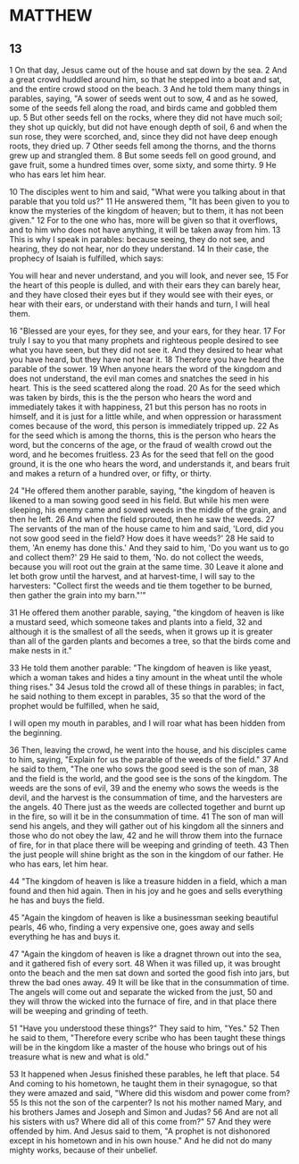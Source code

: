 # MATTHEW

## 13

1 On that day, Jesus came out of the house and sat down by the sea. 2 And a great crowd huddled around him, so that he stepped into a boat and sat, and the entire crowd stood on the beach. 3 And he told them many things in parables, saying, "A sower of seeds went out to sow, 4 and as he sowed, some of the seeds fell along the road, and birds came and gobbled them up. 5 But other seeds fell on the rocks, where they did not have much soil; they shot up quickly, but did not have enough depth of soil, 6 and when the sun rose, they were scorched, and, since they did not have deep enough roots, they dried up. 7 Other seeds fell among the thorns, and the thorns grew up and strangled them. 8 But some seeds fell on good ground, and gave fruit, some a hundred times over, some sixty, and some thirty. 9 He who has ears let him hear.

10 The disciples went to him and said, "What were you talking about in that parable that you told us?" 11 He answered them, "It has been given to you to know the mysteries of the kingdom of heaven; but to them, it has not been given." 12 For to the one who has, more will be given so that it overflows, and to him who does not have anything, it will be taken away from him. 13 This is why I speak in parables: because seeing, they do not see, and hearing, they do not hear, nor do they understand. 14 In their case, the prophecy of Isaiah is fulfilled, which says:

You will hear and never understand,
and you will look, and never see,
15 For the heart of this people is dulled,
and with their ears they can barely hear,
and they have closed their eyes
but if they would see with their eyes,
or hear with their ears,
or understand with their hands and turn,
I will heal them.

16 "Blessed are your eyes, for they see, and your ears, for they hear. 17 For truly I say to you that many prophets and righteous people desired to see what you have seen, but they did not see it. And they desired to hear what you have heard, but they have not hear it. 18 Therefore you have heard the parable of the sower. 19 When anyone hears the word of the kingdom and does not understand, the evil man comes and snatches the seed in his heart. This is the seed scattered along the road. 20 As for the seed which was taken by birds, this is the the person who hears the word and immediately takes it with happiness, 21 but this person has no roots in himself, and it is just for a little while, and when oppression or harassment comes because of the word, this person is immediately tripped up. 22 As for the seed which is among the thorns, this is the person who hears the word, but the concerns of the age, or the fraud of wealth crowd out the word, and he becomes fruitless. 23 As for the seed that fell on the good ground, it is the one who hears the word, and understands it, and bears fruit and makes a return of a hundred over, or fifty, or thirty.

24 "He offered them another parable, saying, "the kingdom of heaven is likened to a man sowing good seed in his field. But while his men were sleeping, his enemy came and sowed weeds in the middle of the grain, and then he left. 26 And when the field sprouted, then he saw the weeds. 27 The servants of the man of the house came to him and said, 'Lord, did you not sow good seed in the field? How does it have weeds?' 28 He said to them, 'An enemy has done this.' And they said to him, 'Do you want us to go and collect them?' 29 He said to them, 'No. do not collect the weeds, because you will root out the grain at the same time. 30 Leave it alone and let both grow until the harvest, and at harvest-time, I will say to the harvesters: "Collect first the weeds and tie them together to be burned, then gather the grain into my barn."'"

31 He offered them another parable, saying, "the kingdom of heaven is like a mustard seed, which someone takes and plants into a field, 32 and although it is the smallest of all the seeds, when it grows up it is greater than all of the garden plants and becomes a tree, so that the birds come and make nests in it."

33 He told them another parable: "The kingdom of heaven is like yeast, which a woman takes and hides a tiny amount in the wheat until the whole thing rises." 34 Jesus told the crowd all of these things in parables; in fact, he said nothing to them except in parables, 35 so that the word of the prophet would be fulfilled, when he said,

I will open my mouth in parables, and I will roar what has been hidden from the beginning.

36 Then, leaving the crowd, he went into the house, and his disciples came to him, saying, "Explain for us the parable of the weeds of the field." 37 And he said to them, "The one who sows the good seed is the son of man, 38 and the field is the world, and the good see is the sons of the kingdom. The weeds are the sons of evil, 39 and the enemy who sows the weeds is the devil, and the harvest is the consummation of time, and the harvesters are the angels. 40 There just as the weeds are collected together and burnt up in the fire, so will it be in the consummation of time. 41 The son of man will send his angels, and they will gather out of his kingdom all the sinners and those who do not obey the law, 42 and he will throw them into the furnace of fire, for in that place there will be weeping and grinding of teeth. 43 Then the just people will shine bright as the son in the kingdom of our father. He who has ears, let him hear.

44 "The kingdom of heaven is like a treasure hidden in a field, which a man found and then hid again. Then in his joy and he goes and sells everything he has and buys the field.

45 "Again the kingdom of heaven is like a businessman seeking beautiful pearls, 46 who, finding a very expensive one, goes away and sells everything he has and buys it.

47 "Again the kingdom of heaven is like a dragnet thrown out into the sea, and it gathered fish of every sort. 48 When it was filled up, it was brought onto the beach and the men sat down and sorted the good fish into jars, but threw the bad ones away. 49 It will be like that in the consummation of time. The angels will come out and separate the wicked from the just, 50 and they will throw the wicked into the furnace of fire, and in that place there will be weeping and grinding of teeth.

51 "Have you understood these things?" They said to him, "Yes." 52 Then he said to them, "Therefore every scribe who has been taught these things will be in the kingdom like a master of the house who brings out of his treasure what is new and what is old."

53 It happened when Jesus finished these parables, he left that place. 54 And coming to his hometown, he taught them in their synagogue, so that they were amazed and said, "Where did this wisdom and power come from? 55 Is this not the son of the carpenter? Is not his mother named Mary, and his brothers James and Joseph and Simon and Judas? 56 And are not all his sisters with us? Where did all of this come from?" 57 And they were offended by him. And Jesus said to them, "A prophet is not dishonored except in his hometown and in his own house." And he did not do many mighty works, because of their unbelief.